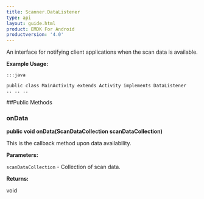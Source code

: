 ```yaml
---
title: Scanner.DataListener
type: api
layout: guide.html
product: EMDK For Android
productversion: '4.0'
---
```



An interface for notifying client applications when the scan data is
 available.
 
 

**Example Usage:**
	
	:::java
	
	public class MainActivity extends Activity implements DataListener
	.. .. ..
	
	


##Public Methods

### onData

**public void onData(ScanDataCollection scanDataCollection)**

This is the callback method upon data availability.

**Parameters:**

`scanDataCollection` - Collection of scan data.

**Returns:**

void












